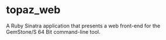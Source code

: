topaz_web
=========

A Ruby Sinatra application that presents a web front-end for the GemStone/S 64 Bit command-line tool.
